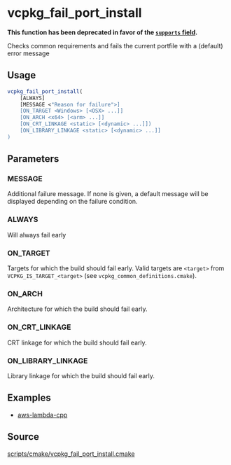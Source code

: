 # vcpkg_fail_port_install

**This function has been deprecated in favor of the [`supports` field](manifest-files.md#supports).**

Checks common requirements and fails the current portfile with a (default) error message

## Usage
```cmake
vcpkg_fail_port_install(
    [ALWAYS]
    [MESSAGE <"Reason for failure">]
    [ON_TARGET <Windows> [<OSX> ...]]
    [ON_ARCH <x64> [<arm> ...]]
    [ON_CRT_LINKAGE <static> [<dynamic> ...]])
    [ON_LIBRARY_LINKAGE <static> [<dynamic> ...]]
)
```

## Parameters
### MESSAGE
Additional failure message. If none is given, a default message will be displayed depending on the failure condition.

### ALWAYS
Will always fail early

### ON_TARGET
Targets for which the build should fail early. Valid targets are `<target>` from `VCPKG_IS_TARGET_<target>` (see `vcpkg_common_definitions.cmake`).

### ON_ARCH
Architecture for which the build should fail early.

### ON_CRT_LINKAGE
CRT linkage for which the build should fail early.

### ON_LIBRARY_LINKAGE
Library linkage for which the build should fail early.

## Examples

* [aws-lambda-cpp](https://github.com/Microsoft/vcpkg/blob/master/ports/aws-lambda-cpp/portfile.cmake)

## Source
[scripts/cmake/vcpkg\_fail\_port\_install.cmake](https://github.com/Microsoft/vcpkg/blob/master/scripts/cmake/vcpkg_fail_port_install.cmake)
